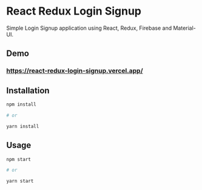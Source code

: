# React Redux Login Signup

Simple Login Signup application using React, Redux, Firebase and Material-UI.

## Demo

### https://react-redux-login-signup.vercel.app/

## Installation

```bash
npm install

# or

yarn install
```

## Usage

```bash
npm start

# or

yarn start
```
